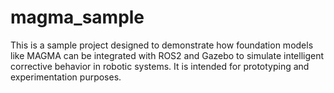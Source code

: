 # magma_sample
This is a sample project designed to demonstrate how foundation models like MAGMA can be integrated with ROS2 and Gazebo to simulate intelligent corrective behavior in robotic systems. It is intended for prototyping and experimentation purposes.
